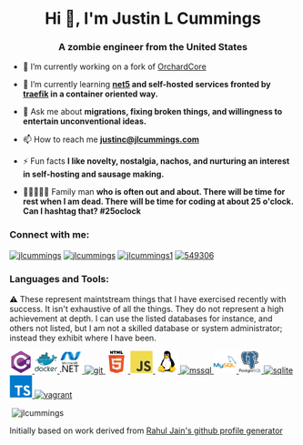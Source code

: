 <h1 align="center">Hi 👋, I'm Justin L Cummings</h1>
<h3 align="center">A zombie engineer from the United States</h3>

- 🔭 I’m currently working on a fork of [OrchardCore](https://github.com/OrchardCMS/OrchardCore) 

- 🌱 I’m currently learning **[net5](https://docs.microsoft.com/en-us/dotnet/core/dotnet-five) and self-hosted services fronted by [traefik](https://traefik.io/traefik/) in a container oriented way.**

- 💬 Ask me about **migrations, fixing broken things, and willingness to entertain unconventional ideas.**

- 📫 How to reach me **justinc@jlcummings.com**

- ⚡ Fun facts **I like novelty, nostalgia, nachos, and nurturing an interest in self-hosting and sausage making.**

- 👨‍👩‍👧‍👧‍👧 Family man **who is often out and about.  There will be time for rest when I am dead.  There will be time for coding at about 25 o'clock.  Can I hashtag that? #25oclock**

[//]: # "### Blogs posts"
[//]: # "<!-- BLOG-POST-LIST:START -->"
[//]: # "<!-- BLOG-POST-LIST:END -->"

<h3 align="left">Connect with me:</h3>
<p align="left">
<a href="https://dev.to/jlcummings" target="blank"><img align="center" src="https://cdn.jsdelivr.net/npm/simple-icons@3.0.1/icons/dev-dot-to.svg" alt="jlcummings" height="30" width="40" /></a>
<a href="https://twitter.com/jlcummings" target="blank"><img align="center" src="https://cdn.jsdelivr.net/npm/simple-icons@3.0.1/icons/twitter.svg" alt="jlcummings" height="30" width="40" /></a>
<a href="https://linkedin.com/in/jlcummings1" target="blank"><img align="center" src="https://cdn.jsdelivr.net/npm/simple-icons@3.0.1/icons/linkedin.svg" alt="jlcummings1" height="30" width="40" /></a>
<a href="https://stackoverflow.com/users/549306" target="blank"><img align="center" src="https://cdn.jsdelivr.net/npm/simple-icons@3.0.1/icons/stackoverflow.svg" alt="549306" height="30" width="40" /></a>
</p>

<h3 align="left">Languages and Tools:</h3>

<p align="left">⚠️ These represent maintstream things that I have exercised recently with success.  It isn't exhaustive of all the things.  They do not represent a high achievement at depth.  I can use the listed databases for instance, and others not listed, but I am not a skilled database or system administrator; instead they exhibit where I have been.</p>
<p align="left"> <a href="https://www.w3schools.com/cs/" target="_blank"> <img src="https://raw.githubusercontent.com/devicons/devicon/master/icons/csharp/csharp-original.svg" alt="csharp" width="40" height="40"/> </a> <a href="https://www.docker.com/" target="_blank"> <img src="https://raw.githubusercontent.com/devicons/devicon/master/icons/docker/docker-original-wordmark.svg" alt="docker" width="40" height="40"/> </a> <a href="https://dotnet.microsoft.com/" target="_blank"> <img src="https://raw.githubusercontent.com/devicons/devicon/master/icons/dot-net/dot-net-original-wordmark.svg" alt="dotnet" width="40" height="40"/> </a> <a href="https://git-scm.com/" target="_blank"> <img src="https://www.vectorlogo.zone/logos/git-scm/git-scm-icon.svg" alt="git" width="40" height="40"/> </a> <a href="https://www.w3.org/html/" target="_blank"> <img src="https://raw.githubusercontent.com/devicons/devicon/master/icons/html5/html5-original-wordmark.svg" alt="html5" width="40" height="40"/> </a> <a href="https://developer.mozilla.org/en-US/docs/Web/JavaScript" target="_blank"> <img src="https://raw.githubusercontent.com/devicons/devicon/master/icons/javascript/javascript-original.svg" alt="javascript" width="40" height="40"/> </a> <a href="https://www.linux.org/" target="_blank"> <img src="https://raw.githubusercontent.com/devicons/devicon/master/icons/linux/linux-original.svg" alt="linux" width="40" height="40"/> </a> <a href="https://www.microsoft.com/en-us/sql-server" target="_blank"> <img src="https://cdn.worldvectorlogo.com/logos/microsoft-sql-server.svg" alt="mssql" width="40" height="40"/> </a> <a href="https://www.mysql.com/" target="_blank"> <img src="https://raw.githubusercontent.com/devicons/devicon/master/icons/mysql/mysql-original-wordmark.svg" alt="mysql" width="40" height="40"/> </a> <a href="https://www.postgresql.org" target="_blank"> <img src="https://raw.githubusercontent.com/devicons/devicon/master/icons/postgresql/postgresql-original-wordmark.svg" alt="postgresql" width="40" height="40"/> </a> <a href="https://www.sqlite.org/" target="_blank"> <img src="https://www.vectorlogo.zone/logos/sqlite/sqlite-icon.svg" alt="sqlite" width="40" height="40"/> </a> <a href="https://www.typescriptlang.org/" target="_blank"> <img src="https://raw.githubusercontent.com/devicons/devicon/master/icons/typescript/typescript-original.svg" alt="typescript" width="40" height="40"/> </a> <a href="https://www.vagrantup.com/" target="_blank"> <img src="https://www.vectorlogo.zone/logos/vagrantup/vagrantup-icon.svg" alt="vagrant" width="40" height="40"/> </a> </p>
<p>&nbsp;<img align="center" src="https://github-readme-stats.vercel.app/api?username=jlcummings&show_icons=true&locale=en" alt="jlcummings" /></p>

Initially based on work derived from [Rahul Jain's github profile generator](https://github.com/rahuldkjain/github-profile-readme-generator)
